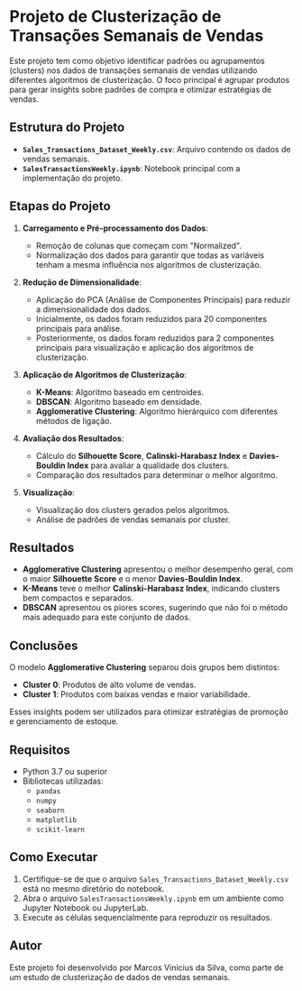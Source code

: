 # Projeto de Clusterização de Transações Semanais de Vendas

Este projeto tem como objetivo identificar padrões ou agrupamentos (clusters) nos dados de transações semanais de vendas utilizando diferentes algoritmos de clusterização. O foco principal é agrupar produtos para gerar insights sobre padrões de compra e otimizar estratégias de vendas.

## Estrutura do Projeto

- **`Sales_Transactions_Dataset_Weekly.csv`**: Arquivo contendo os dados de vendas semanais.
- **`SalesTransactionsWeekly.ipynb`**: Notebook principal com a implementação do projeto.

## Etapas do Projeto

1. **Carregamento e Pré-processamento dos Dados**:
   - Remoção de colunas que começam com "Normalized".
   - Normalização dos dados para garantir que todas as variáveis tenham a mesma influência nos algoritmos de clusterização.

2. **Redução de Dimensionalidade**:
   - Aplicação do PCA (Análise de Componentes Principais) para reduzir a dimensionalidade dos dados.
   - Inicialmente, os dados foram reduzidos para 20 componentes principais para análise.
   - Posteriormente, os dados foram reduzidos para 2 componentes principais para visualização e aplicação dos algoritmos de clusterização.

3. **Aplicação de Algoritmos de Clusterização**:
   - **K-Means**: Algoritmo baseado em centroides.
   - **DBSCAN**: Algoritmo baseado em densidade.
   - **Agglomerative Clustering**: Algoritmo hierárquico com diferentes métodos de ligação.

4. **Avaliação dos Resultados**:
   - Cálculo do **Silhouette Score**, **Calinski-Harabasz Index** e **Davies-Bouldin Index** para avaliar a qualidade dos clusters.
   - Comparação dos resultados para determinar o melhor algoritmo.

5. **Visualização**:
   - Visualização dos clusters gerados pelos algoritmos.
   - Análise de padrões de vendas semanais por cluster.

## Resultados

- **Agglomerative Clustering** apresentou o melhor desempenho geral, com o maior **Silhouette Score** e o menor **Davies-Bouldin Index**.
- **K-Means** teve o melhor **Calinski-Harabasz Index**, indicando clusters bem compactos e separados.
- **DBSCAN** apresentou os piores scores, sugerindo que não foi o método mais adequado para este conjunto de dados.

## Conclusões

O modelo **Agglomerative Clustering** separou dois grupos bem distintos:
- **Cluster 0**: Produtos de alto volume de vendas.
- **Cluster 1**: Produtos com baixas vendas e maior variabilidade.

Esses insights podem ser utilizados para otimizar estratégias de promoção e gerenciamento de estoque.

## Requisitos

- Python 3.7 ou superior
- Bibliotecas utilizadas:
  - `pandas`
  - `numpy`
  - `seaborn`
  - `matplotlib`
  - `scikit-learn`

## Como Executar

1. Certifique-se de que o arquivo `Sales_Transactions_Dataset_Weekly.csv` está no mesmo diretório do notebook.
2. Abra o arquivo `SalesTransactionsWeekly.ipynb` em um ambiente como Jupyter Notebook ou JupyterLab.
3. Execute as células sequencialmente para reproduzir os resultados.

## Autor

Este projeto foi desenvolvido por Marcos Vinicius da Silva, como parte de um estudo de clusterização de dados de vendas semanais.
